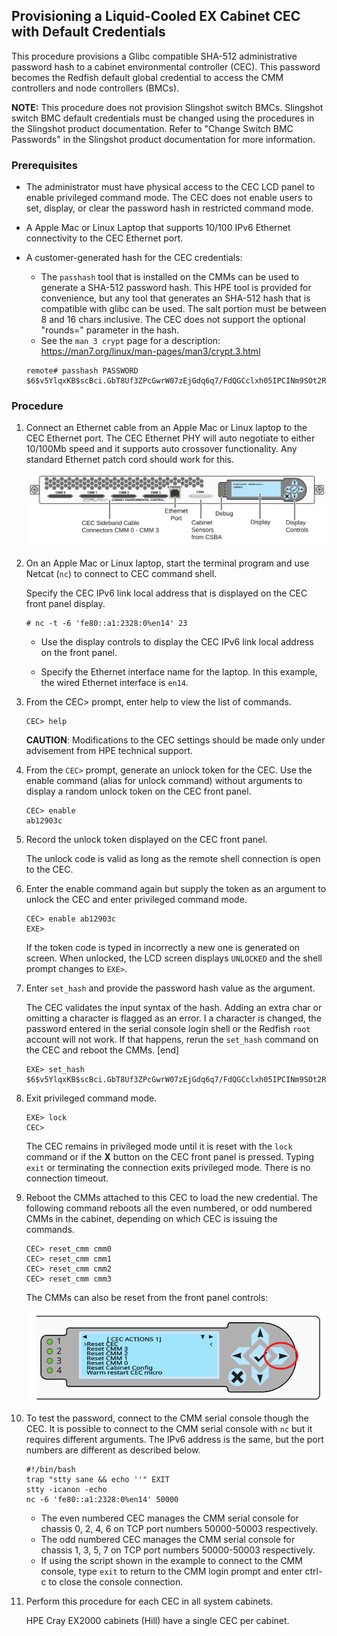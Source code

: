 

## Provisioning a Liquid-Cooled EX Cabinet CEC with Default Credentials

This procedure provisions a Glibc compatible SHA-512 administrative password hash to a cabinet environmental controller (CEC). This password becomes the Redfish default global credential to access the CMM controllers and node controllers (BMCs). 

**NOTE:** This procedure does not provision Slingshot switch BMCs. Slingshot switch BMC default credentials must be changed using the procedures in the Slingshot product documentation. Refer to "Change Switch BMC Passwords" in the Slingshot product documentation for more information. 

### Prerequisites

- The administrator must have physical access to the CEC LCD panel to enable privileged command mode. The CEC does not enable users to set, display, or clear the password hash in restricted command mode. 

- A Apple Mac or Linux Laptop that supports 10/100 IPv6 Ethernet connectivity to the CEC Ethernet port.

- A customer-generated hash for the CEC credentials:

   - The `passhash` tool that is installed on the CMMs can be used to generate a SHA-512 password hash. This HPE tool is provided for convenience, but any tool that generates an SHA-512 hash that is compatible with glibc can be used. The salt portion must be between 8 and 16 chars inclusive. The CEC does not support the optional "rounds=" parameter in the hash.
   - See the `man 3 crypt` page for a description: https://man7.org/linux/man-pages/man3/crypt.3.html

  ```screen
  remote# passhash PASSWORD $6$v5YlqxKB$scBci.GbT8Uf3ZPcGwrW07zEjGdq6q7/FdQGCclxh05IPCINm9SOt2RLHfdPE9UE/Ng5dtc5qCBCoSLHSW84L1
  ```

### Procedure

1. Connect an Ethernet cable from an Apple Mac or Linux laptop to the CEC Ethernet port.
   The CEC Ethernet PHY will auto negotiate to either 10/100Mb speed and it supports auto crossover functionality. Any standard Ethernet patch cord should work for this.
   
   ![](../../img/CEC_Front_Panel.svg)
   
2. On an Apple Mac or Linux laptop, start the terminal program and use Netcat (`nc`) to connect to CEC command shell. 

   Specify the CEC IPv6 link local address that is displayed on the CEC front panel display.

   ```screen
   # nc -t -6 'fe80::a1:2328:0%en14' 23
   ```

   - Use the display controls to display the CEC IPv6 link local address on the front panel. 

   - Specify the Ethernet interface name for the laptop. In this example, the wired Ethernet interface is `en14`. 

3. From the CEC> prompt, enter help to view the list of commands.

     ```screen
     CEC> help
     ```

   **CAUTION**: Modifications to the CEC settings should be made only under advisement from HPE technical support.

4. From the `CEC>` prompt, generate an unlock token for the CEC. Use the enable command (alias for unlock command) without arguments to display a random unlock token on the CEC front panel.

   ```screen
   CEC> enable
   ab12903c
   ```

5. Record the unlock token displayed on the CEC front panel.

   The unlock code is valid as long as the remote shell connection is open to the CEC.

6. Enter the enable command again but supply the token as an argument to unlock the CEC and enter privileged command mode.

   ```screen
   CEC> enable ab12903c
   EXE>
   ```

   If the token code is typed in incorrectly a new one is generated on screen. When unlocked, the LCD screen displays `UNLOCKED` and the shell prompt changes to `EXE>`.

7. Enter `set_hash` and provide the password hash value as the argument.

   The CEC validates the input syntax of the hash. Adding an extra char or omitting a character is flagged as an error. I a character is changed, the password entered in the serial console login shell or the Redfish `root` account will not work. If that happens, rerun the `set_hash` command on the CEC and reboot the CMMs.
   [end]

      ```screen
      EXE> set_hash $6$v5YlqxKB$scBci.GbT8Uf3ZPcGwrW07zEjGdq6q7/FdQGCclxh05IPCINm9SOt2RLHfdPE9UE/Ng5dtc5qCBCoSLHSW84L1
      ```

8. Exit privileged command mode.

   ```screen
   EXE> lock
   CEC>
   ```

   The CEC remains in privileged mode until it is reset with the `lock` command or if the **X** button on the CEC front panel is pressed. Typing `exit` or terminating the connection exits privileged mode. There is no connection timeout.

9. Reboot the CMMs attached to this CEC to load the new credential. The following command reboots all the even numbered, or odd numbered CMMs in the cabinet, depending on which CEC is issuing the commands.

   ```screen
   CEC> reset_cmm cmm0
   CEC> reset_cmm cmm1
   CEC> reset_cmm cmm2
   CEC> reset_cmm cmm3
   ```

   The CMMs can also be reset from the front panel controls:

   ![Front Panel Controls](../../img//CEC_Display_Controls_CEC_Actions.svg)

10. To test the password, connect to the CMM serial console though the CEC. It is possible to connect to the CMM serial console  with `nc` but it requires different arguments. The IPv6 address is the same, but the port numbers are different as described below. 

    ```screen
    #!/bin/bash
    trap "stty sane && echo ''" EXIT
    stty -icanon -echo
    nc -6 'fe80::a1:2328:0%en14' 50000
    ```

    - The even numbered CEC manages the CMM serial console for chassis 0, 2, 4, 6 on TCP port numbers 50000-50003 respectively. 
    - The odd numbered CEC manages the CMM serial console for chassis 1, 3, 5, 7 on TCP port numbers 50000-50003 respectively. 
    - If using the script shown in the example to connect to the CMM console, type `exit` to return to the CMM login prompt and enter ctrl-c to close the console connection.

11. Perform this procedure for each CEC in all system cabinets.

    HPE Cray EX2000 cabinets (Hill) have a single CEC per cabinet.
